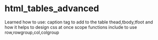 # html_tables_advanced

Learned how to use:
caption tag to add to the table
thead,tbody,tfoot and how it helps to design css at once
scope functions include to use row,rowgroup,col,colgroup